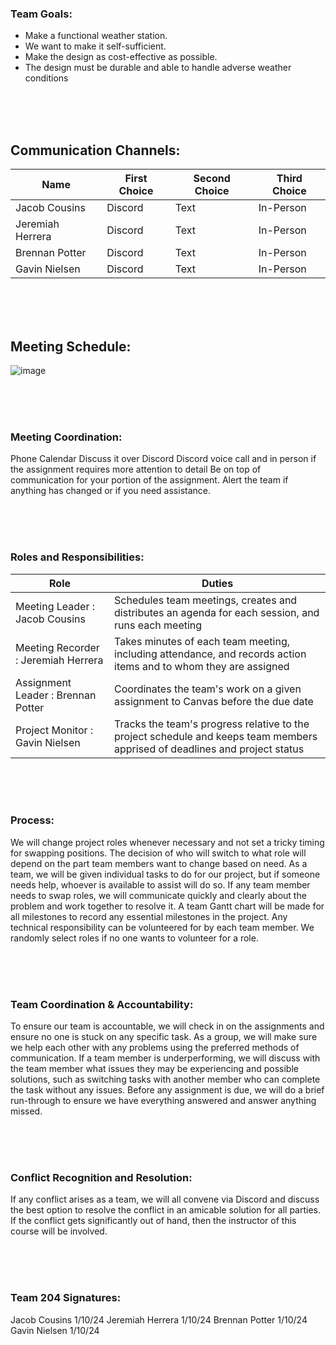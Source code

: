 ### Team Goals:

* Make a functional weather station.
* We want to make it self-sufficient.
* Make the design as cost-effective as possible.
* The design must be durable and able to handle adverse weather conditions

<br>

<br>

<br>

## Communication Channels:

| Name | First Choice | Second Choice | Third Choice |
| ---- | ------------ | ------------- | ------------ | 
| Jacob Cousins | Discord | Text | In-Person |
| Jeremiah Herrera | Discord | Text | In-Person |
| Brennan Potter | Discord | Text | In-Person |
| Gavin Nielsen | Discord | Text | In-Person |

<br>

<br>

<br>


## Meeting Schedule:

![image](https://github.com/EGR-314-Team-204/solarsignal.github.io/assets/157177698/0300b07e-c621-42b0-b83d-2447d21b2e68)

<br>

<br>

<br>


### Meeting Coordination:

Phone Calendar
Discuss it over Discord
Discord voice call and in person if the assignment requires more attention to detail
Be on top of communication for your portion of the assignment. Alert the team if anything has changed or if you need assistance.

<br>

<br>

<br>

### Roles and Responsibilities:
| Role | Duties |
| ---- | ------ |
| Meeting Leader : Jacob Cousins | Schedules team meetings, creates and distributes an agenda for each session, and runs each meeting |
| Meeting Recorder : Jeremiah Herrera | Takes minutes of each team meeting, including attendance, and records action items and to whom they are assigned |
| Assignment Leader : Brennan Potter | Coordinates the team's work on a given assignment to Canvas before the due date |
| Project Monitor : Gavin Nielsen | Tracks the team's progress relative to the project schedule and keeps team members apprised of deadlines and project status |

<br>

<br>

<br>

### Process:

We will change project roles whenever necessary and not set a tricky timing for swapping positions. The decision of who will switch to what role will depend on the part team members want to change based on need. As a team, we will be given individual tasks to do for our project, but if someone needs help, whoever is available to assist will do so. If any team member needs to swap roles, we will communicate quickly and clearly about the problem and work together to resolve it. A team Gantt chart will be made for all milestones to record any essential milestones in the project. Any technical responsibility can be volunteered for by each team member. We randomly select roles if no one wants to volunteer for a role.

<br>

<br>

<br>

### Team Coordination & Accountability:

To ensure our team is accountable, we will check in on the assignments and ensure no one is stuck on any specific task. As a group, we will make sure we help each other with any problems using the preferred methods of communication. If a team member is underperforming, we will discuss with the team member what issues they may be experiencing and possible solutions, such as switching tasks with another member who can complete the task without any issues. Before any assignment is due, we will do a brief run-through to ensure we have everything answered and answer anything missed. 

<br>

<br>

<br>

### Conflict Recognition and Resolution:

If any conflict arises as a team, we will all convene via Discord and discuss the best option to resolve the conflict in an amicable solution for all parties. If the conflict gets significantly out of hand, then the instructor of this course will be involved.

<br>

<br>

<br>

### Team 204 Signatures:

Jacob Cousins 1/10/24
Jeremiah Herrera 1/10/24
Brennan Potter 1/10/24
Gavin Nielsen 1/10/24
